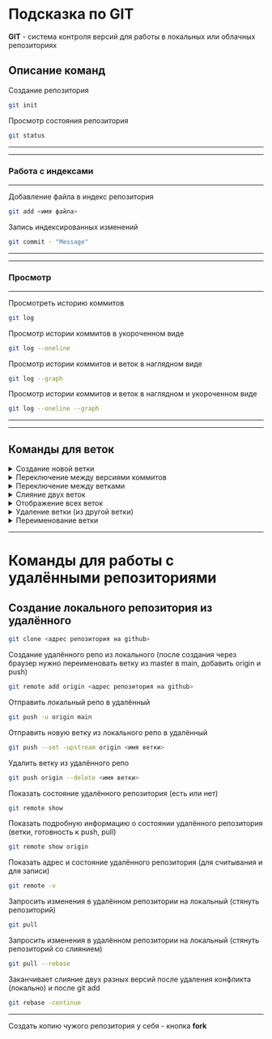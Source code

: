 # Подсказка по GIT
**GIT** - система контроля версий для работы в локальных или облачных репозиториях

## Описание команд

Создание репозитория
```sh
git init
```
Просмотр состояния репозитория
```sh
git status
```
___
___
### Работа с индексами
___
Добавление файла в индекс репозитория
```sh
git add <имя файла>
```
Запись индексированных изменений
```sh
git commit - "Message"
```
___
___
### Просмотр
___
Просмотреть историю коммитов 
```sh
git log
```
Просмотр истории коммитов в укороченном виде 
```sh
git log --oneline
```
Просмотр истории коммитов и веток в наглядном виде
```sh
git log --graph
```
Просмотр истории коммитов и веток в наглядном и укороченном виде
```sh
git log --oneline --graph
```
___
___
## Команды для веток
<details>
<summary> Создание новой ветки </summary>

```sh
git branch <имя ветки>
```
</details>

<details>
<summary> Переключение между версиями коммитов </summary> 

```sh
git checkout <хеш нужного коммита>   
```
</details>

<details>
<summary> Переключение между ветками </summary>

```sh
git checkout <имя ветки>
```
</details>

<details>
<summary> Слияние двух веток </summary>

```sh
git merge <имя ветки, которую добавляем в текущую>
```
</details>

<details>
<summary> Отображение всех веток </summary> 

```sh
git branch
```
</details>

<details>
<summary> Удаление ветки (из другой ветки) </summary> 

```sh
git branch -d <имя ветки> 
```
</details>

<details>
<summary> Переименование ветки </summary> 

```sh
git branch -M <имя ветки> 
```
</details>

____

# Команды для работы с удалёнными репозиториями
## Создание локального репозитория из удалённого
```sh
git clone <адрес репозитория на github>
```
Создание удалённого репо из локального
(после создания через браузер нужно переименовать ветку из master в main, добавить origin и push)
```sh
git remote add origin <адрес репозитория на github>
```

Отправить локальный репо в удалённый
```sh
git push -u origin main
```
Отправить новую ветку из локального репо в удалённый
```sh
git push --set -upstream origin <имя ветки>
```
Удалить ветку из удалённого репо 
```sh
git push origin --delete <имя ветки>
```


Показать состояние удалённого репозитория (есть или нет)
```sh
git remote show
```
Показать подробную информацию о состоянии удалённого репозитория (ветки, готовность к push, pull)
```sh
git remote show origin
```

Показать адрес и состояние удалённого репозитория (для считывания и для записи) 
```sh
git remote -v
```

Запросить изменения в удалённом репозитории на локальный (стянуть репозиторий)
```sh
git pull
```
Запросить изменения в удалённом репозитории на локальный (стянуть репозиторий со слиянием)
```sh
git pull --rebase
```

Заканчивает слияние двух разных версий после удаления конфликта (локально) и после git add
```sh
git rebase -continue
```

_____
Создать копию чужого репозитория у себя - кнопка __fork__

